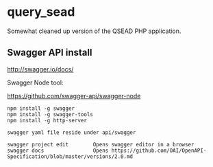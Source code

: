 # query_sead
Somewhat cleaned up version of the QSEAD PHP application.


## Swagger API install

http://swagger.io/docs/

Swagger Node tool:

https://github.com/swagger-api/swagger-node
```
npm install -g swagger
npm install -g swagger-tools
npm install -g http-server

swagger yaml file reside under api/swagger

swagger project edit        Opens swagger editor in a browser
swagger docs                Opens https://github.com/OAI/OpenAPI-Specification/blob/master/versions/2.0.md


```